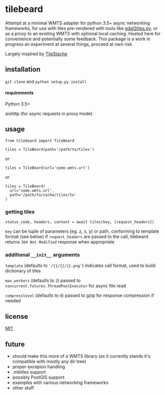 # tilebeard

Attempt at a minimal WMTS adapter for python 3.5+ async networking frameworks, for use with tiles pre-rendered with tools like [gdal2tiles.py](http://www.gdal.org/gdal2tiles.html), or as a proxy to an existing WMTS with optional local caching. Hosted here for convenience and potentially some feedback. This package is a work in progress an experiment at several things, proceed at own risk.

Largely inspired by [TileStache](https://github.com/TileStache/TileStache)

## installation

`git clone` and `python setup.py install`

#### requirements

Python 3.5+

aiohttp (for async requests in proxy mode)

## usage

```
from tilebeard import TileBeard

tiles = TileBeard(path='/path/to/tiles')
```
or
```
tiles = TileBeard(url='some.wmts.url')
```
or
```
tiles = TileBeard(
  url='some.wmts.url',
  path='/path/to/cache/tiles/to'
)
```

### getting tiles
```
status_code, headers, content = await tiles(key, [request_headers])
```
`key` can be tuple of parameters (eg. z, x, y) or path, conforming to template format (see below)
if `request_headers` are passed to the call, tilebeard returns `304 Not Modified` response when appropriate

### additional `__init__` arguments
`template` (defaults to `'/{}/{}/{}.png'`) indicates call format, used to build dictionary of tiles

`max_workers` (defaults to `2`) passed to `concurrent.futures.ThreadPoolExecutor` for async file read

`compresslevel` (defaults to `0`) passed to gzip for response compression if needed

## license

[MIT](https://opensource.org/licenses/MIT)

## future

* should make this more of a WMTS library (as it currently stands it's compatible with mostly any dir tree)
* proper excepion handling
* .mbtiles support
* possibly PostGIS support
* examples with various networking frameworks
* other stuff

